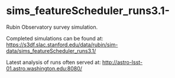 # sims_featureScheduler_runs3.1-
Rubin Observatory survey simulation.

Completed simulations can be found at: https://s3df.slac.stanford.edu/data/rubin/sim-data/sims_featureScheduler_runs3.1/

Latest analysis of runs often served at:  http://astro-lsst-01.astro.washington.edu:8080/

